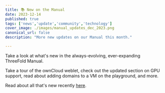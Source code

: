 ```yaml
---
title: 📚 New on the Manual
date: 2023-12-14
published: true
tags: ['news','update','community','technology']
cover_image: ./images/manual_updates_dec_2023.png
canonical_url: false
description: "More new updates on our Manual this month."

---
```


Take a look at what's new in the always-evolving, ever-expanding ThreeFold Manual.

Take a tour of the ownCloud weblet, check out the updated section on GPU support, read about adding domains to a VM on the playground, and more.

Read about all that's new recently [here](https://forum.threefold.io/t/manual-updates-december-2023/4162).